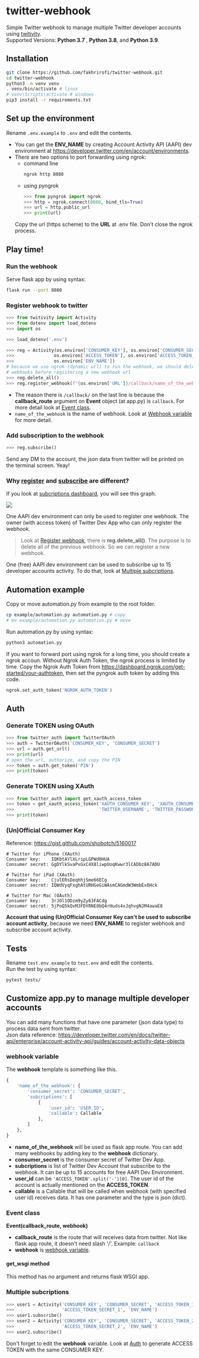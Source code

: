 # twitter-webhook
Simple Twitter webhook to manage multiple Twitter developer accounts using
[twitivity](https://github.com/twitivity/twitivity). <br>
Supported Versions: **Python 3.7** , **Python 3.8**, and **Python 3.9**.

## Installation

```bash
git clone https://github.com/fakhrirofi/twitter-webhook.git
cd twitter-webhook
python3 -m venv venv
. venv/bin/activate # linux
# venv\Scripts\activate # windows
pip3 install -r requirements.txt
```

## Set up the environment

Rename `.env.example` to `.env` and edit the contents.
- You can get the **ENV_NAME** by creating Account Activity API (AAPI) dev
environment at https://developer.twitter.com/en/account/environments.
- There are two options to port forwarding using ngrok:
    * command line
        ```bash
        ngrok http 8080
        ```
    * using pyngrok
        ```python
        >>> from pyngrok import ngrok
        >>> http = ngrok.connect(8080, bind_tls=True)
        >>> url = http.public_url
        >>> print(url)
        ```
    Copy the url (https scheme) to the **URL** at .env file. Don't close the
    ngrok process.

## Play time!

### Run the webhook

Serve flask app by using syntax:
```bash
flask run --port 8080
```

### Register webhook to twitter

```python
>>> from twitivity import Activity
>>> from dotenv import load_dotenv
>>> import os

>>> load_dotenv('.env')

>>> reg = Activity(os.environ['CONSUMER_KEY'], os.environ['CONSUMER_SECRET'],
>>>               os.environ['ACCESS_TOKEN'], os.environ['ACCESS_TOKEN_SECRET'],
>>>               os.environ['ENV_NAME'])
# because we use ngrok (dynamic url) to run the webhook, we should delete all
# webhooks before registering a new webhook url
>>> reg.delete_all()
>>> reg.register_webhook(f"{os.environ['URL']}/callback/name_of_the_webhook")
```
- The reason there is `/callback/` on the last line is because the
**callback_route** argument on **Event** object (at app.py) is `callback`. For more
detail look at [Event class](#event-class).
- `name_of_the_webhook` is the name of webhook. Look at [Webhook variable](#webhook-variable)
for more detail.

### Add subscription to the webhook

```python
>>> reg.subscribe()
```

Send any DM to the account, the json data from twitter will be printed on the
terminal screen. Yeay!

### Why [register](#register-webhook-to-twitter) and [subscribe](#add-subscription-to-the-webhook) are different?

If you look at [subcriptions dashboard](https://developer.twitter.com/en/account/subscriptions),
you will see this graph.

![](assets/subscription-graph.jpg)

One AAPI dev environment can only be used to register one webhook. The owner 
(with access token) of Twitter Dev App who can only register the webhook.

> Look at [Register webhook](#register-webhook-to-twitter), there is 
**reg.delete_all()**. The purpose is to delete all of the previous webhook. So
we can register a new webhook.

One (free) AAPI dev environment can be used to subscribe up to 15 developer
accounts activity. To do that, look at [Multiple subcriptions](#multiple-subcriptions).

## Automation example

Copy or move automation.py from example to the root folder.
```bash
cp example/automation.py automation.py # copy
# mv example/automation.py automation.py # move
```

Run automation.py by using syntax:
```bash
python3 automation.py
```

If you want to forward port using ngrok for a long time, you should create a
ngrok accoun. Without Ngrok Auth Token, the ngrok process is limited by time.
Copy the Ngrok Auth Token from https://dashboard.ngrok.com/get-started/your-authtoken,
then set the pyngrok auth token by adding this code.
```python
ngrok.set_auth_token('NGROK_AUTH_TOKEN')
```

## Auth

### Generate TOKEN using OAuth

```python
>>> from twitter_auth import TwitterOAuth
>>> auth = TwitterOAuth('CONSUMER_KEY', 'CONSUMER_SECRET')
>>> url = auth.get_url()
>>> print(url)
# open the url, authorize, and copy the PIN
>>> token = auth.get_token('PIN')
>>> print(token)
```

### Generate TOKEN using XAuth
```python
>>> from twitter_auth import get_xauth_access_token
>>> token = get_xauth_access_token('XAUTH_CONSUMER_KEY', 'XAUTH_CONSUMER_SECRET',
>>>                                'TWITTER_USERNAME', 'TWITTER_PASSWORD')
>>> print(token)
```

### (Un)Official Consumer Key
Reference: https://gist.github.com/shobotch/5160017
```
# Twitter for iPhone (XAuth)
Consumer key:    IQKbtAYlXLripLGPWd0HUA
Consumer secret: GgDYlkSvaPxGxC4X8liwpUoqKwwr3lCADbz8A7ADU

# Twitter for iPad (XAuth)
Consumer key:    CjulERsDeqhhjSme66ECg
Consumer secret: IQWdVyqFxghAtURHGeGiWAsmCAGmdW3WmbEx6Hck

# Twitter for Mac (OAuth)
Consumer key:    3rJOl1ODzm9yZy63FACdg
Consumer secret: 5jPoQ5kQvMJFDYRNE8bQ4rHuds4xJqhvgNJM4awaE8
```
**Account that using (Un)Official Consumer Key can't be used to subscribe account activity**,
because we need **ENV_NAME** to register webhook and subscribe account activity.

## Tests

Rename `test.env.example` to `test.env` and edit the contents.<br>
Run the test by using syntax:
```bash
pytest tests/
```

## Customize app.py to manage multiple developer accounts

You can add many functions that have one parameter (json data type) to process
data sent from twitter. <br>
Json data reference: https://developer.twitter.com/en/docs/twitter-api/enterprise/account-activity-api/guides/account-activity-data-objects

### **webhook** variable

The **webhook** template is something like this.
```python
{
    'name_of_the_webhook': {
        'consumer_secret': 'CONSUMER_SECRET',
        'subcriptions': [
            {
                'user_id': 'USER_ID',
                'callable': Callable
            },
        ]
    },
}
```
- **name_of_the_webhook** will be used as flask app route. You can add many
webhooks by adding key to the **webhook** dictionary.
- **consumer_secret** is the consumer secret of Twitter Dev App.
- **subcriptions** is list of Twitter Dev Account that subscribe to the webhook.
It can be up to 15 accounts for free AAPI Dev Environment.
- **user_id** can be `'ACCESS_TOKEN'.split('-')[0]`. The user id of
the account is actually mentioned on the **ACCESS_TOKEN**.
- **callable** is a Callable that will be called when webhook (with specified
user id) receives data. It has one parameter and the type is json (dict). 

### **Event** class

**Event(callback_route, webhook)**

- **callback_route** is the route that will receives data from twitter. Not
like flask app route, it doesn't need slash '/'. Example: `callback`
- **webhook** is [webhook variable](#webhook-variable).

#### **get_wsgi** method

This method has no argument and returns flask WSGI app.

### Multiple subcriptions

```python
>>> user1 = Activity('CONSUMER_KEY', 'CONSUMER_SECRET', 'ACCESS_TOKEN_1',
>>>                  'ACCESS_TOKEN_SECRET_1', 'ENV_NAME')
>>> user1.subscribe()
>>> user2 = Activity('CONSUMER_KEY', 'CONSUMER_SECRET', 'ACCESS_TOKEN_2',
>>>                  'ACCESS_TOKEN_SECRET_2', 'ENV_NAME')
>>> user2.subscribe()
```
Don't forget to edit the **webhook** variable. Look at [Auth](#auth) to generate
ACCESS TOKEN with the same CONSUMER KEY.
